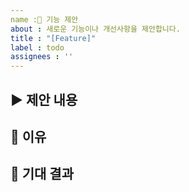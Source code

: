 ```yaml
---
name :🔨 기능 제안
about : 새로운 기능이나 개선사항을 제안합니다.
title : "[Feature]"
label : todo
assignees : ''
---
```



## ▶️ 제안 내용
<!-- 어떤 기능을 제안하는지 자세히 설명해주세요. -->

## 🧐 이유
<!-- 이 기능이 왜 필요한지, 어떤 문제를 해결하는지 설명해주세요. -->

## 🥹 기대 결과
<!-- 어떤 결과를 기대하는지 설명해주세요. -->